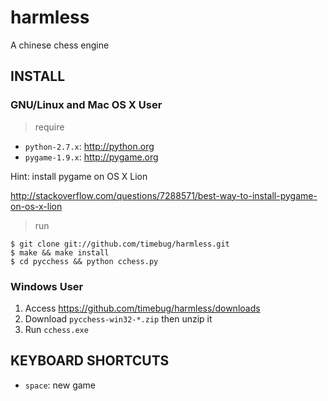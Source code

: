 # harmless

A chinese chess engine

## INSTALL

### GNU/Linux and Mac OS X User

> require

* `python-2.7.x`: <http://python.org>
* `pygame-1.9.x`: <http://pygame.org>

Hint: install pygame on OS X Lion

<http://stackoverflow.com/questions/7288571/best-way-to-install-pygame-on-os-x-lion>

> run

```
$ git clone git://github.com/timebug/harmless.git
$ make && make install
$ cd pycchess && python cchess.py
```

### Windows User

1. Access <https://github.com/timebug/harmless/downloads>
2. Download `pycchess-win32-*.zip` then unzip it
3. Run `cchess.exe`

## KEYBOARD SHORTCUTS

* `space`: new game
